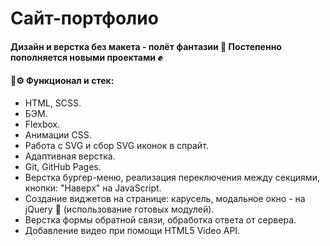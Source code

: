 # Сайт-портфолио
#### Дизайн и верстка без макета - полёт фантазии 🧙 Постепенно пополняется новыми проектами ✊

#### 🔧⚙ Функционал и стек:

- HTML, SCSS.
- БЭМ.
- Flexbox.
- Анимации CSS.
- Работа с SVG и сбор SVG иконок в спрайт.
- Адаптивная верстка.
- Git, GitHub Pages.
- Верстка бургер-меню, реализация переключения между секциями, кнопки: "Наверх" на JavaScript.
- Создание виджетов на странице: карусель, модальное окно - на jQuery 🙊 (использование готовых модулей).
- Верстка формы обратной связи, обработка ответа от сервера.
- Добавление видео при помощи HTML5 Video API.